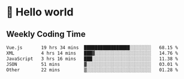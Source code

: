 # 🍻 Hello world

## Weekly Coding Time
<!--START_SECTION:waka-->

```txt
Vue.js       19 hrs 34 mins  █████████████████░░░░░░░░   68.15 %
XML          4 hrs 14 mins   ███▓░░░░░░░░░░░░░░░░░░░░░   14.76 %
JavaScript   3 hrs 16 mins   ███░░░░░░░░░░░░░░░░░░░░░░   11.38 %
JSON         51 mins         ▓░░░░░░░░░░░░░░░░░░░░░░░░   03.01 %
Other        22 mins         ▒░░░░░░░░░░░░░░░░░░░░░░░░   01.28 %
```

<!--END_SECTION:waka-->
